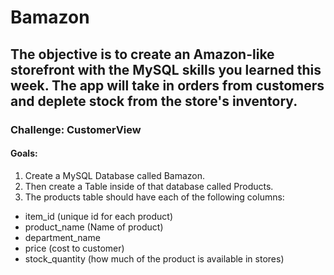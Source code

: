 # Bamazon
## The objective is to create an Amazon-like storefront with the MySQL skills you learned this week. The app will take in orders from customers and deplete stock from the store's inventory.

### Challenge: CustomerView
#### Goals:
1. Create a MySQL Database called Bamazon.
2. Then create a Table inside of that database called Products.
3. The products table should have each of the following columns:
* item_id (unique id for each product)
* product_name (Name of product)
* department_name
* price (cost to customer)
* stock_quantity (how much of the product is available in stores)